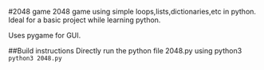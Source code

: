 #2048 game
2048 game using simple loops,lists,dictionaries,etc in python. 
Ideal for a basic project while learning python.

Uses pygame for GUI.

##Build instructions
Directly run the python file 2048.py using python3
`python3 2048.py`
